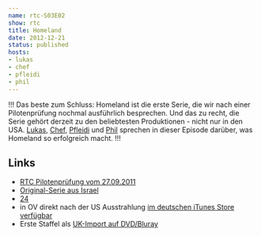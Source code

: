 ```yaml
---
name: rtc-S03E02
show: rtc
title: Homeland
date: 2012-12-21
status: published
hosts:
- lukas
- chef
- pfleidi
- phil
---
```

!!!
Das beste zum Schluss: Homeland ist die erste Serie, die wir nach einer Pilotenprüfung nochmal ausführlich besprechen. Und das zu recht, die Serie gehört derzeit zu den beliebtesten Produktionen - nicht nur in den USA. [Lukas](https://twitter.com/blubser), [Chef](https://twitter.com/grischder), [Pfleidi](https://twitter.com/pfleidi) und [Phil](https://twitter.com/philgrooves) sprechen in dieser Episode darüber, was Homeland so erfolgreich macht.
!!!

## Links

- [RTC Pilotenprüfung vom 27.09.2011](https://secure.retinacast.de/rtc-pp-e01-homeland)
- [Original-Serie aus Israel](http://www.imdb.com/title/tt1676462/)
- [24](http://www.imdb.com/title/tt0285331/)
- in OV direkt nach der US Ausstrahlung [im deutschen iTunes Store verfügbar](https://itunes.apple.com/de/tv-season/homeland-season-1/id494918009)
- Erste Staffel als [UK-Import auf DVD/Bluray](https://www.amazon.de/dp/B006TFS6MO/)
